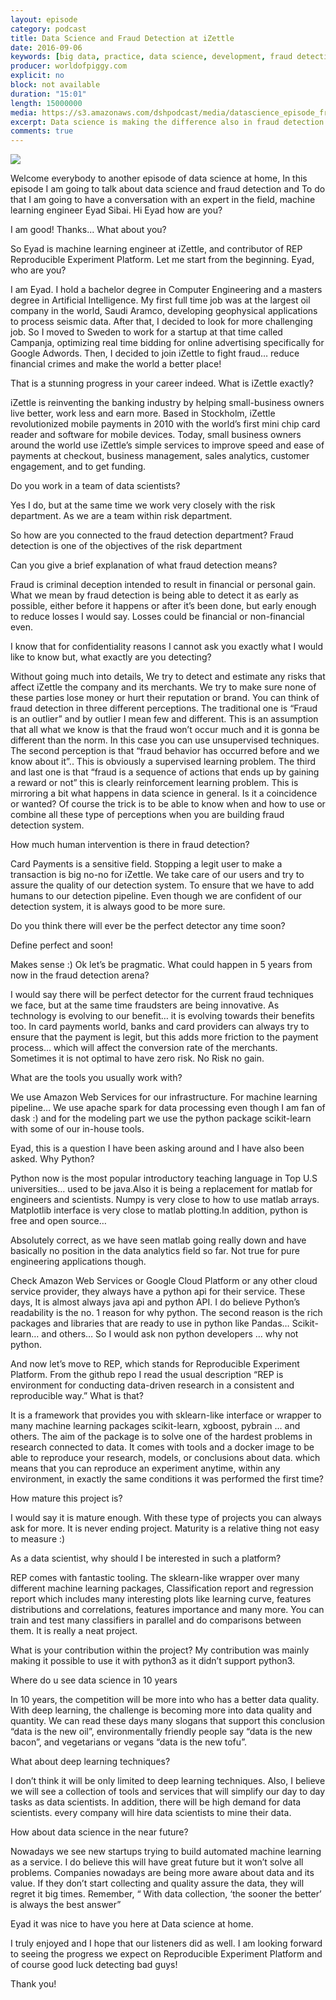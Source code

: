 ```yaml
---
layout: episode
category: podcast
title: Data Science and Fraud Detection at iZettle
date: 2016-09-06
keywords: [big data, practice, data science, development, fraud detection,machine learning]
producer: worldofpiggy.com
explicit: no
block: not available
duration: "15:01"
length: 15000000
media: https://s3.amazonaws.com/dshpodcast/media/datascience_episode_fraud_detection.mp3
excerpt: Data science is making the difference also in fraud detection. In this episode I have a conversation with an expert in the field, Engineer Eyad Sibai, who works at iZettle, a fraud detection company
comments: true
---
```



<img src="https://s3.amazonaws.com/dshpodcast/media/cover.jpg" />

Welcome everybody to another episode of data science at home, 
In this episode I am going to talk about data science and fraud detection and 
To do that I am going to have a conversation with an expert in the field, machine learning engineer Eyad Sibai.
Hi Eyad how are you?

I am good! Thanks... What about you?

So Eyad is machine learning engineer at iZettle, and contributor of REP Reproducible Experiment Platform. Let me start from the beginning. Eyad, who are you?

I am Eyad. I hold a bachelor degree in Computer Engineering and a masters degree in Artificial Intelligence. My first full time job was at the largest oil company in the world, Saudi Aramco, developing geophysical applications to process seismic data. After that, I decided to look for more challenging job. So I moved to Sweden to work for a startup at that time called Campanja, optimizing real time bidding for online advertising specifically for Google Adwords. Then, I decided to join iZettle to fight fraud… reduce financial crimes and make the world a better place!

That is a stunning progress in your career indeed. 
What is iZettle exactly?

iZettle is reinventing the banking industry by helping small-business owners live better, work less and earn more. Based in Stockholm, iZettle revolutionized mobile payments in 2010 with the world’s first mini chip card reader and software for mobile devices. Today, small business owners around the world use iZettle’s simple services to improve speed and ease of payments at checkout, business management, sales analytics, customer engagement, and to get funding.


Do you work in a team of data scientists? 

Yes I do, but at the same time we work very closely with the risk department. As we are a team within risk department.

So how are you connected to the fraud detection department? 
Fraud detection is one of the objectives of the risk department

Can you give a brief explanation of what fraud detection means? 

Fraud is criminal deception intended to result in financial or personal gain. What we mean by fraud detection is being able to detect it as early as possible, either before it happens or after it’s been done, but early enough to reduce losses I would say. Losses could be financial or non-financial even.

I know that for confidentiality reasons I cannot ask you exactly what I would like to know but, what exactly are you detecting? 

Without going much into details, We try to detect and estimate any risks that affect iZettle the company and its merchants. We try to make sure none of these parties lose money or hurt their reputation or brand. You can think of fraud detection in three different perceptions.
The traditional one is “Fraud is an outlier” and by outlier I mean few and different. This is an assumption that all what we know is that the fraud won’t occur much and it is gonna be different than the norm. In this case you can use unsupervised techniques.
The second perception is that “fraud behavior has occurred before and we know about it”.. This is obviously a supervised learning problem.
The third and last one is that “fraud is a sequence of actions that ends up by gaining a reward or not” this is clearly reinforcement learning problem.
This is mirroring a bit what happens in data science in general. Is it a coincidence or wanted?
Of course the trick is to be able to know when and how to use or combine all these type of perceptions when you are building fraud detection system.


How much human intervention is there in fraud detection?

Card Payments is a sensitive field. Stopping a legit user to make a transaction is big no-no for iZettle. We take care of our users and try to assure the quality of our detection system. To ensure that we have to add humans to our detection pipeline. Even though we are confident of our detection system, it is always good to be more sure. 


Do you think there will ever be the perfect detector any time soon? 

Define perfect and soon! 

Makes sense :) Ok let’s be pragmatic. What could happen in 5 years from now in the fraud detection arena?

I would say there will be perfect detector for the current fraud techniques we face, but at the same time fraudsters are being innovative. As technology is evolving to our benefit… it is evolving towards their benefits too. 
In card payments world, banks and card providers can always try to ensure that the payment is legit, but this adds more friction to the payment process… which will affect the conversion rate of the merchants. Sometimes it is not optimal to have zero risk. No Risk no gain. 

What are the tools you usually work with? 

We use Amazon Web Services for our infrastructure. 
For machine learning pipeline… We use apache spark for data processing even though I am fan of dask :) and for the modeling part we use the python package scikit-learn with some of our in-house tools.


Eyad, this is a question I have been asking around and I have also been asked. 
Why Python? 

Python now is the most popular introductory teaching language in Top U.S universities… used to be java.Also it is being a replacement for matlab for engineers and scientists. Numpy is very close to how to use matlab arrays. Matplotlib interface is very close to matlab plotting.In addition, python is free and open source…


Absolutely correct, as we have seen matlab going really down and have basically no position in the data analytics field so far. Not true for pure engineering applications though.
 
Check Amazon Web Services or Google Cloud Platform or any other cloud service provider, they always have a python api for their service. These days,  It is almost always java api and python API.
I do believe Python’s readability is the no. 1 reason for why python.  The second reason is the rich packages and libraries that are ready to use in python like Pandas… Scikit-learn… and others… So I would ask non python developers … why not python.



And now let’s move to REP, which stands for Reproducible Experiment Platform.
From the github repo I read the usual description “REP is environment for conducting data-driven research in a consistent and reproducible way.” 
What is that? 

It is a framework that provides you with sklearn-like interface or wrapper to many machine learning packages scikit-learn, xgboost, pybrain … and others. The aim of the package is to solve one of the hardest problems in research connected to data. It comes with tools and a docker image to be able to reproduce your research, models, or conclusions about data.
which means that you can reproduce an experiment anytime, within any environment, in exactly the same conditions it was performed the first time?


How mature this project is?

I would say it is mature enough. With these type of projects you can always ask for more. It is never ending project. Maturity is a relative thing not easy to measure :)


As a data scientist, why should I be interested in such a platform? 

REP comes with fantastic tooling. The sklearn-like wrapper over many different machine learning packages, Classification report and regression report which includes many interesting plots like learning curve, features distributions and correlations, features importance and many more. You can train and test many classifiers in parallel and do comparisons between them. It is really a neat project.


What is your contribution within the project?
My contribution was mainly making it possible to use it with python3 as it didn’t support python3. 


Where do u see data science in 10 years

In 10 years, the competition will be more into who has a better data quality. With deep learning, the challenge is becoming more into data quality and quantity. We can read these days many slogans that support this conclusion “data is the new oil”, environmentally friendly people say  “data is the new bacon”,  and vegetarians or vegans “data is the new tofu”.  


What about deep learning techniques?

I don’t think it will be only limited to deep learning techniques. Also, I believe we will see a collection of tools and services that will simplify our day to day tasks as data scientists. In addition, there will be high demand for data scientists. every  company will hire data scientists to mine their data. 


How about data science in the near future?

Nowadays we see new startups trying to build automated machine learning as a service. I do believe this will have great future but it won’t solve all problems. Companies nowadays are being more aware about data and its value. If they don’t start collecting and quality assure the data, they will regret it big times. 
Remember, “ With data collection, ‘the sooner the better’ is always the best answer”



Eyad it was nice to have you here at Data science at home.

I truly enjoyed and I hope that our listeners did as well. I am looking forward to seeing the progress we expect on Reproducible Experiment Platform and of course good luck detecting bad guys!

Thank you! 

